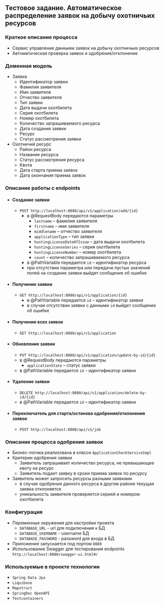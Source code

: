 ## Тестовое задание. Автоматическое распределение заявок на добычу охотничьих ресурсов

### Краткое описание процесса
- Сервис управления данными заявок на добычу охотничьих ресурсов
- Автоматическая проверка заявок и одобрение/отклонение

### Доменная модель
- Заявка
  - Идентификатор заявки
  - Фамилия заявителя
  - Имя заявителя
  - Отчество заявителя
  - Тип заявки
  - Дата выдачи охотбилета
  - Серия охотбилета
  - Номер охотбилета
  - Количество запрашиваемого ресурса
  - Дата создания заявки
  - Ресурс
  - Статус рассмотрения заявки
- Охотничий ресурс
  - Район ресурса
  - Название ресурса
  - Статус рассмотрения ресурса
  - Квота
  - Дата старта приема заявок
  - Дата окончания приема заявок

### Описание работы с endpoints
- #### Создание заявки
  - ```POST http://localhost:8080/api/v1/application/add/{id}```
    - в @RequestBody передаются параметры
      - ```lastname``` – фамилия заявителя 
      - ```firstname``` – имя заявителя 
      - ```middlename``` – отчество заявителя 
      - ```applicationType``` – тип заявки 
      - ```huntingLicenseDateOfIssue``` – дата выдачи охотбилета 
      - ```huntingLicenseSeries``` – серия охотбилета 
      - ```huntingLicenseNumber``` – номер охотбилета 
      - ```count``` – количество запрашиваемого ресурса
    - в @PathVariable передается ```id``` – идентификатор ресурса
    - при отсутствии параметра или передаче пустых значений полей на создание заявки выйдет сообщение об ошибке

- #### Получение заявки
  - ```GET http://localhost:8080/api/v1/application/{id}```
    - в @PathVariable передается ```id``` – идентификатор заявки
    - в случае отсутствии заявки с данными ```id``` выйдет сообщение об ошибке
 
- #### Получение всех заявок
  - ```GET http://localhost:8080/api/v1/application```
  
- #### Обновление заявки
  - ```PUT http://localhost:8080/api/v1/application/update-by-id/{id}```
  - в @RequestBody передаются параметры
    - ```applicationState``` – статус заявки
  - в @PathVariable передается ```id``` – идентификатор заявки 

- #### Удаление заявки
  - ```DELETE http://localhost:8080/api/v1/application/delete-by-id/{id}```
  - в @PathVariable передается ```id``` – идентификатор заявки

- #### Переключатель для старта/останова одобрения/отклонения заявок
  - ```POST http://localhost:8080/api/v1/job```

### Описание процесса одобрения заявок
  - Бизнес-логика реализована в классе ```ApplicationCheckServiceImpl```
  - Критерии одобрения заявки
    - Заявитель запрашивает количество ресурса, не превышающее квоту на ресурс
    - Заявитель подает заявку в сроки приема заявок по ресурсу
  - Заявитель может запросить ресурсы разными заявками
    - в случае одобрения данного ресурса в другом районе текущая заявка отклоняется
    - уникальность заявителя проверяется серией и номером охотбилета

### Конфигурация
- Переменные окружения для настройки проекта
    - ```DATABASE_URL``` - url для подключения к БД
    - ```DATABASE_USERNAME``` - username БД
    - ```DATABASE_PASSWORD``` - password для входа в БД
- Приложение запускается под портом ```8080```
- Использование Swagger для тестирования endpoints ```http://localhost:8080/swagger-ui.html#/```

### Используемые в проекте технологии
- ```Spring Data Jpa```
- ```Liquibase```
- ```Mapstruct```
- ```SpringDoc OpenAPI```
- ```Testcontainers```